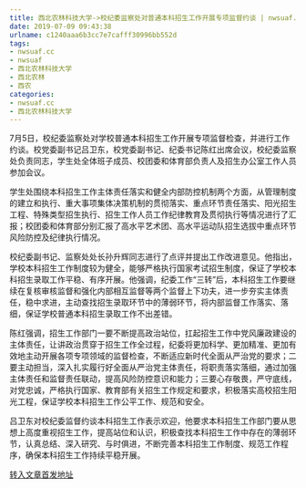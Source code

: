 ```yaml
---
title: 西北农林科技大学->校纪委监察处对普通本科招生工作开展专项监督约谈 | nwsuaf.cc
date: 2019-07-09 09:43:38
urlname: c1240aaa6b3cc7e7cafff30996bb552d
tags: 
- nwsuaf.cc
- nwsuaf
- 西北农林科技大学
- 西北农林
- 西农
categories:
- nwsuaf.cc
- 西北农林科技大学
---
```



7月5日，校纪委监察处对学校普通本科招生工作开展专项监督检查，并进行工作约谈。校党委副书记吕卫东，校党委副书记、纪委书记陈红出席会议，校纪委监察处负责同志，学生处全体班子成员、校团委和体育部负责人及招生办公室工作人员参加会议。

学生处围绕本科招生工作主体责任落实和健全内部防控机制两个方面，从管理制度的建立和执行、重大事项集体决策机制的贯彻落实、重点环节责任落实、阳光招生工程、特殊类型招生执行、招生工作人员工作纪律教育及贯彻执行等情况进行了汇报；校团委和体育部分别汇报了高水平艺术团、高水平运动队招生选拔中重点环节风险防控及纪律执行情况。

校纪委副书记、监察处处长孙升辉同志进行了点评并提出工作改进意见。他指出，学校本科招生工作制度较为健全，能够严格执行国家考试招生制度，保证了学校本科招生录取工作平稳、有序开展。他强调，纪委工作“三转”后，本科招生工作要继续在复核审核监督和强化内部相互监督等两个监督上下功夫，进一步夯实主体责任，稳中求进，主动查找招生录取环节中的薄弱环节，将内部监督工作落实、落细，保证学校普通本科招生录取工作不出差错。

陈红强调，招生工作部门一要不断提高政治站位，扛起招生工作中党风廉政建设的主体责任，让讲政治贯穿于招生工作全过程，纪委将更加科学、更加精准、更加有效地主动开展各项专项领域的监督检查，不断适应新时代全面从严治党的要求；二要主动担当，深入扎实履行好全面从严治党主体责任，将职责落实落细，通过加强主体责任和监督责任联动，提高风险防控意识和能力；三要心存敬畏，严守底线，对党忠诚，严格执行国家、教育部有关招生工作规定和要求，积极落实高校招生阳光工程，保证学校本科招生工作公平工作、规范和安全。

吕卫东对校纪委监督约谈本科招生工作表示欢迎，他要求本科招生工作部门要从思想上高度重视招生工作，提高站位和认识，积极查找本科招生工作中存在的薄弱环节，认真总结、深入研究、与时俱进，不断完善本科招生工作制度、规范工作程序，确保本科招生工作持续平稳开展。





[转入文章首发地址](https://news.nwsuaf.edu.cn/xnxw/90818.htm)